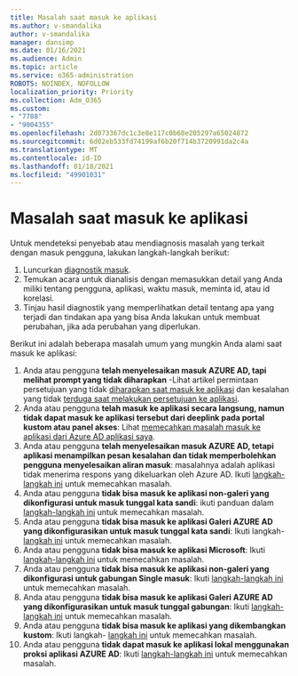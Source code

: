 ```yaml
---
title: Masalah saat masuk ke aplikasi
ms.author: v-smandalika
author: v-smandalika
manager: dansimp
ms.date: 01/16/2021
ms.audience: Admin
ms.topic: article
ms.service: o365-administration
ROBOTS: NOINDEX, NOFOLLOW
localization_priority: Priority
ms.collection: Adm_O365
ms.custom:
- "7788"
- "9004355"
ms.openlocfilehash: 2d073367dc1c3e8e117c0b68e205297a65024872
ms.sourcegitcommit: 6d02eb533fd74199af6b20f714b3720991da2c4a
ms.translationtype: MT
ms.contentlocale: id-ID
ms.lasthandoff: 01/18/2021
ms.locfileid: "49901031"
---
```

# <a name="issues-signing-in-to-applications"></a>Masalah saat masuk ke aplikasi

Untuk mendeteksi penyebab atau mendiagnosis masalah yang terkait dengan masuk pengguna, lakukan langkah-langkah berikut:

1. Luncurkan [diagnostik masuk](https://ms.portal.azure.com/#blade/Microsoft_AAD_IAM/ActiveDirectoryMenuBlade/diagnose/symptomId/ms_aad_dxp_signin_caDiagnoseAndSolveSummarySymptom).
2. Temukan acara untuk dianalisis dengan memasukkan detail yang Anda miliki tentang pengguna, aplikasi, waktu masuk, meminta id, atau id korelasi.
3. Tinjau hasil diagnostik yang memperlihatkan detail tentang apa yang terjadi dan tindakan apa yang bisa Anda lakukan untuk membuat perubahan, jika ada perubahan yang diperlukan.

Berikut ini adalah beberapa masalah umum yang mungkin Anda alami saat masuk ke aplikasi:

1. Anda atau pengguna **telah menyelesaikan masuk AZURE AD, tapi melihat prompt yang tidak diharapkan** -Lihat artikel permintaan persetujuan yang tidak [diharapkan saat masuk ke aplikasi](https://docs.microsoft.com/azure/active-directory/manage-apps/application-sign-in-unexpected-user-consent-prompt) dan kesalahan yang tidak [terduga saat melakukan persetujuan ke aplikasi](https://docs.microsoft.com/azure/active-directory/manage-apps/application-sign-in-unexpected-user-consent-error).
2. Anda atau pengguna **telah masuk ke aplikasi secara langsung, namun tidak dapat masuk ke aplikasi tersebut dari deeplink pada portal kustom atau panel akses**: Lihat [memecahkan masalah masuk ke aplikasi dari Azure AD aplikasi saya](https://docs.microsoft.com/azure/active-directory/manage-apps/application-sign-in-other-problem-access-panel).
3. Anda atau pengguna **telah menyelesaikan masuk AZURE AD, tetapi aplikasi menampilkan pesan kesalahan dan tidak memperbolehkan pengguna menyelesaikan aliran masuk**: masalahnya adalah aplikasi tidak menerima respons yang dikeluarkan oleh Azure AD. Ikuti [langkah-langkah ini](https://docs.microsoft.com/azure/active-directory/application-sign-in-problem-application-error) untuk memecahkan masalah.
4. Anda atau pengguna **tidak bisa masuk ke aplikasi non-galeri yang dikonfigurasi untuk masuk tunggal kata sandi**: ikuti panduan dalam [langkah-langkah ini](https://docs.microsoft.com/azure/active-directory/manage-apps/troubleshoot-password-based-sso) untuk memecahkan masalah.
5. Anda atau pengguna **tidak bisa masuk ke aplikasi Galeri AZURE AD yang dikonfigurasikan untuk masuk tunggal kata sandi**: Ikuti langkah- [langkah ini](https://docs.microsoft.com/azure/active-directory/manage-apps/troubleshoot-password-based-sso) untuk memecahkan masalah.
6. Anda atau pengguna **tidak bisa masuk ke aplikasi Microsoft**: Ikuti [langkah-langkah ini](https://docs.microsoft.com/azure/active-directory/manage-apps/application-sign-in-problem-first-party-microsoft) untuk memecahkan masalah.
7. Anda atau pengguna **tidak bisa masuk ke aplikasi non-galeri yang dikonfigurasi untuk gabungan Single masuk**: Ikuti [langkah-langkah ini](https://docs.microsoft.com/azure/active-directory/application-sign-in-problem-federated-sso-non-gallery) untuk memecahkan masalah.
8. Anda atau pengguna **tidak bisa masuk ke aplikasi Galeri AZURE AD yang dikonfigurasikan untuk masuk tunggal gabungan**: Ikuti [langkah-langkah ini](https://docs.microsoft.com/azure/active-directory/manage-apps/application-sign-in-problem-federated-sso-gallery) untuk memecahkan masalah.
9. Anda atau pengguna **tidak bisa masuk ke aplikasi yang dikembangkan kustom**: Ikuti langkah- [langkah ini](https://docs.microsoft.com/azure/active-directory/manage-apps/application-sign-in-problem-federated-sso-gallery) untuk memecahkan masalah.
10. Anda atau pengguna **tidak dapat masuk ke aplikasi lokal menggunakan proksi aplikasi AZURE AD**: Ikuti [langkah-langkah ini](https://docs.microsoft.com/azure/active-directory/manage-apps/application-sign-in-problem-on-premises-application-proxy) untuk memecahkan masalah.

